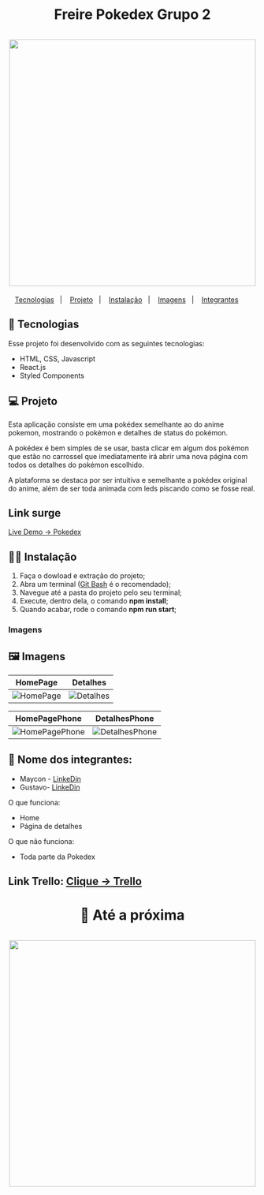 <h1 align="center"> Freire Pokedex Grupo 2<br/><br/>
<img width=500 src="https://user-images.githubusercontent.com/60453269/180514649-84eed177-8639-46be-a6ed-0b641b56c50c.png"/> 
</h1>

<p align="center">
  <a href="#Tecnologias">Tecnologias</a>&nbsp;&nbsp;&nbsp;|&nbsp;&nbsp;&nbsp;
   <a href="#Projeto">Projeto</a>&nbsp;&nbsp;&nbsp;|&nbsp;&nbsp;&nbsp;
  <a href="#Instalação">Instalação</a>&nbsp;&nbsp;&nbsp;|&nbsp;&nbsp;&nbsp;
  <a href="#Imagens">Imagens</a>&nbsp;&nbsp;&nbsp;|&nbsp;&nbsp;&nbsp;
  <a href="#Integrantes">Integrantes</a>&nbsp;&nbsp;&nbsp;&nbsp;&nbsp;&nbsp;
</p>

<a id="Tecnologias"></a>
## 🚀 Tecnologias 

Esse projeto foi desenvolvido com as seguintes tecnologias:

- HTML, CSS, Javascript
- React.js
- Styled Components

<a id="Projeto"></a>
## 💻 Projeto

Esta aplicação consiste em uma pokédex semelhante ao do anime pokemon, mostrando o pokémon e detalhes de status do pokémon.

A pokédex é bem simples de se usar, basta clicar em algum dos pokémon que estão no carrossel que imediatamente irá abrir uma nova página com todos os detalhes do pokémon escolhido.

A plataforma se destaca por ser intuitiva e semelhante a pokédex original do anime, além de ser toda animada com leds piscando como se fosse real.

## Link surge  
[Live Demo -> Pokedex](https://pokedex-dev22.surge.sh/)

<a id="Instalação"></a>
## 👨‍💻 Instalação

1. Faça o dowload e extração do projeto;
2. Abra um terminal ([Git Bash](https://git-scm.com/) é o recomendado);
3. Navegue até a pasta do projeto pelo seu terminal;
4. Execute, dentro dela, o comando **npm install**;
5. Quando acabar, rode o comando **npm run start**;

### Imagens

<a id="Imagens"></a>
## 🖼️ Imagens
 HomePage | Detalhes |
|---|---|
![HomePage](https://user-images.githubusercontent.com/60453269/180513373-53f6fd8d-b927-41c8-9847-c826a7937d59.png) | ![Detalhes](https://user-images.githubusercontent.com/60453269/180513482-dee483ee-53ab-4cfe-ba8e-591d95fac585.png)

 HomePagePhone | DetalhesPhone |
|---|---|
![HomePagePhone](https://user-images.githubusercontent.com/60453269/180514167-fc537632-9ace-4032-8ac7-8548e90c7dfb.png) | ![DetalhesPhone](https://user-images.githubusercontent.com/60453269/180514209-c81b983a-457e-48f0-bfa0-6ecd355be293.png)

<a id="Integrantes"></a>


## 💼 Nome dos integrantes: 

- Maycon - [LinkeDin](https://www.linkedin.com/in/maycon-coutinho/)
- Gustavo- [LinkeDin](https://www.linkedin.com/in/gustavomonteirodev/)

O que funciona:

- Home
- Página de detalhes

O que não funciona: 

- Toda parte da Pokedex

## Link Trello: [Clique -> Trello](https://trello.com/b/Qm5sNW4q/pokedex)

<h1 align="center"> 👋 Até a próxima <br/><br/>
<img width=500 src="https://user-images.githubusercontent.com/60453269/180562678-f93892f7-3690-4217-97f1-d6e6a5df330f.png"/> 
</h1>

